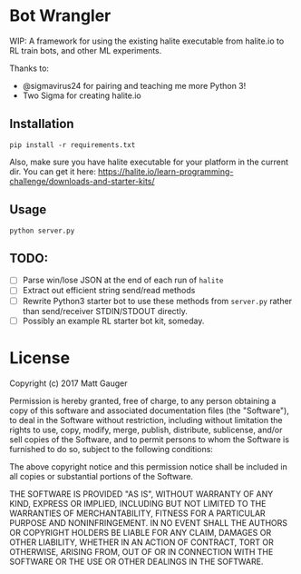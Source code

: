 Bot Wrangler
===

WIP: A framework for using the existing halite executable from halite.io to RL train bots, and other ML experiments.

Thanks to:

- @sigmavirus24 for pairing and teaching me more Python 3!
- Two Sigma for creating halite.io

## Installation

```shell
pip install -r requirements.txt
```

Also, make sure you have halite executable for your platform in the current dir. You can get it here: https://halite.io/learn-programming-challenge/downloads-and-starter-kits/

## Usage

```shell
python server.py
```

## TODO:

- [ ] Parse win/lose JSON at the end of each run of `halite`
- [ ] Extract out efficient string send/read methods
- [ ] Rewrite Python3 starter bot to use these methods from `server.py` rather than send/receiver STDIN/STDOUT directly.
- [ ] Possibly an example RL starter bot kit, someday.

# License

Copyright (c) 2017 Matt Gauger

Permission is hereby granted, free of charge, to any person obtaining a copy
of this software and associated documentation files (the "Software"), to deal
in the Software without restriction, including without limitation the rights
to use, copy, modify, merge, publish, distribute, sublicense, and/or sell
copies of the Software, and to permit persons to whom the Software is
furnished to do so, subject to the following conditions:

The above copyright notice and this permission notice shall be included in all
copies or substantial portions of the Software.

THE SOFTWARE IS PROVIDED "AS IS", WITHOUT WARRANTY OF ANY KIND, EXPRESS OR
IMPLIED, INCLUDING BUT NOT LIMITED TO THE WARRANTIES OF MERCHANTABILITY,
FITNESS FOR A PARTICULAR PURPOSE AND NONINFRINGEMENT. IN NO EVENT SHALL THE
AUTHORS OR COPYRIGHT HOLDERS BE LIABLE FOR ANY CLAIM, DAMAGES OR OTHER
LIABILITY, WHETHER IN AN ACTION OF CONTRACT, TORT OR OTHERWISE, ARISING FROM,
OUT OF OR IN CONNECTION WITH THE SOFTWARE OR THE USE OR OTHER DEALINGS IN THE
SOFTWARE.
